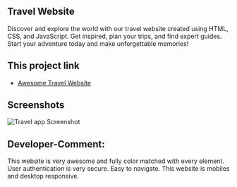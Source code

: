 ## Travel Website
Discover and explore the world with our travel website created using HTML, CSS, and JavaScript. Get inspired, plan your trips, and find expert guides. Start your adventure today and make unforgettable memories!
## This project link 
 - [Awesome Travel Website](https://jocular-puffpuff-722521.netlify.app)
## Screenshots
![Travel app Screenshot](https://images.pexels.com/photos/443446/pexels-photo-443446.jpeg?auto=compress&cs=tinysrgb&dpr=1&w=500)
## Developer-Comment:
This website is very awesome and fully color matched with every element. User authentication is very secure. Easy to navigate. This website is mobiles and desktop responsive.

